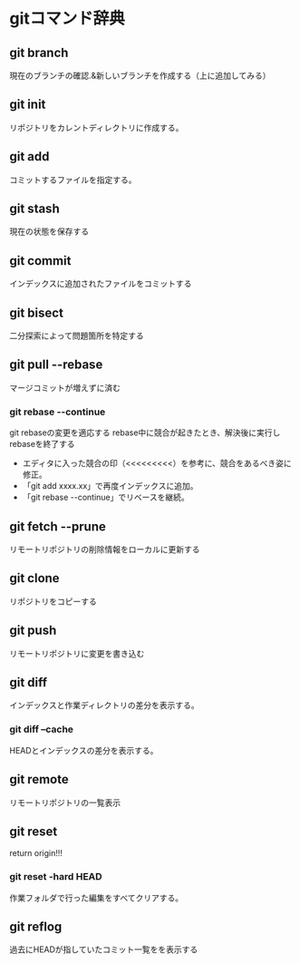 # gitコマンド辞典

## git branch
現在のブランチの確認.&新しいブランチを作成する（上に追加してみる）

## git init
リポジトリをカレントディレクトリに作成する。

## git add
コミットするファイルを指定する。

## git stash
現在の状態を保存する

## git commit
インデックスに追加されたファイルをコミットする

## git bisect
二分探索によって問題箇所を特定する

## git pull --rebase
マージコミットが増えずに済む

### git rebase --continue
git rebaseの変更を適応する
rebase中に競合が起きたとき、解決後に実行しrebaseを終了する

* エディタに入った競合の印（<<<<<<<<<）を参考に、競合をあるべき姿に修正。
* 「git add xxxx.xx」で再度インデックスに追加。
* 「git rebase --continue」でリベースを継続。


## git fetch --prune
リモートリポジトリの削除情報をローカルに更新する

## git clone
リポジトリをコピーする

## git push
リモートリポジトリに変更を書き込む

## git diff
インデックスと作業ディレクトリの差分を表示する。

### git diff –cache
HEADとインデックスの差分を表示する。 

## git remote
リモートリポジトリの一覧表示

## git reset
return origin!!!

### git reset -hard HEAD
作業フォルダで行った編集をすべてクリアする。


## git reflog
過去にHEADが指していたコミット一覧をを表示する

